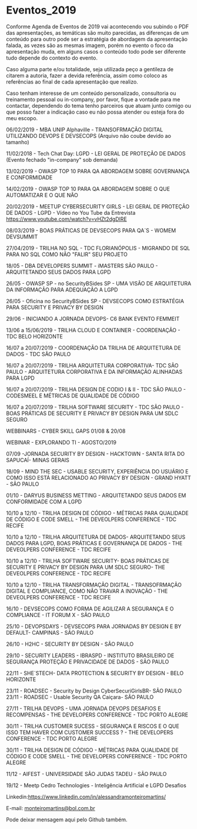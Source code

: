 # Eventos_2019

Conforme Agenda de Eventos de 2019 vai acontecendo vou subindo o PDF das apresentações, as temáticas são muito parecidas, as diferenças de um conteúdo para outro pode ser a estratégia de abordagem da apresentação falada, as vezes são as mesmas imagem, porém no evento o foco da apresentação muda, em alguns casos o conteúdo todo pode ser diferente tudo depende do contexto do evento.

Caso alguma parte e/ou totalidade, seja utilizada peço a gentileza de citarem a autoria, fazer a devida referência, assim como coloco as referências ao final de cada apresentação que realizo.

Caso tenham interesse de um conteúdo personalizado, consultoria ou treinamento pessoal ou in-company, por favor, fique a vontade para me contactar, dependendo do tema tenho parceiros que atuam junto comigo ou que posso fazer a indicação caso eu não possa atender ou esteja fora do meu escopo.

06/02/2019 - MBA UNIP Alphaville - TRANSOFRMAÇÃO DIGITAL UTILIZANDO DEVOPS E DEVSECOPS (Arquivo não coube devido ao tamanho)

11/02/2018 - Tech Chat Day: LGPD  - LEI GERAL DE PROTEÇÃO DE DADOS (Evento fechado "in-company" sob demanda)

13/02/2019 - OWASP TOP 10 PARA QA ABORDAGEM SOBRE GOVERNANÇA E CONFORMIDADE

14/02/2019 - OWASP TOP 10 PARA QA ABORDAGEM SOBRE O QUE AUTOMATIZAR E O QUE NÃO

20/02/2019 - MEETUP CYBERSECURITY GIRLS - LEI GERAL DE PROTEÇÃO DE DADOS - LGPD - Vídeo no You Tube da Entrevista 
https://www.youtube.com/watch?v=vHZt2dgDlRE


08/03/2019 - BOAS PRÁTICAS DE DEVSECOPS PARA QA´S - WOMEM DEVSUMMIT

27/04/2019 - TRILHA NO SQL - TDC FLORIANÓPOLIS - MIGRANDO DE  SQL PARA NO SQL COMO NÃO "FALIR" SEU PROJETO

18/05 - DBA DEVELOPERS SUMMIT - iMASTERS SÃO PAULO - ARQUITETANDO SEUS DADOS PARA LGPD

26/05 - OWASP SP - no SecurityBSides SP - UMA VISÃO DE ARQUITETURA DA INFORMAÇÃO PARA ADEQUAÇÃO A LGPD

26/05 - Oficina no SecurityBSides SP - DEVSECOPS COMO ESTRATÉGIA PARA SECURITY E PRIVACY BY DESIGN

29/06 - INICIANDO A JORNADA DEVOPS- C6 BANK EVENTO FEMMEIT

13/06 a 15/06/2019 - TRILHA CLOUD E CONTAINER - COORDENAÇÃO -  TDC BELO HORIZONTE

16/07 a 20/07/2019 - COORDENAÇÃO DA TRILHA DE ARQUITETURA DE DADOS - TDC SÃO PAULO

16/07 a 20/07/2019 - TRILHA ARQUITETURA CORPORATIVA- TDC SÃO PAULO - ARQUITETURA CORPORATIVA E DA INFORMAÇÃO ALINHADAS PARA LGPD

16/07 a 20/07/2019 - TRILHA DESIGN DE CODIO I & II - TDC SÃO PAULO - CODESMEEL E MÉTRICAS DE QUALIDADE DE CÓDIGO

16/07 a 20/07/2019 - TRILHA SOFTWARE SECURITY - TDC SÃO PAULO - BOAS PRÁTICAS DE SECURITY E PRIVACY BY DESIGN PARA UM SDLC SEGURO

WEBBINARS - CYBER SKILL GAPS 01/08 & 20/08 

WEBINAR - EXPLORANDO TI - AGOSTO/2019

07/09 -JORNADA SECURITY BY DESIGN - HACKTOWN - SANTA RITA DO SAPUCAÍ- MINAS GERAIS

18/09 - MIND THE SEC - USABLE SECURITY, EXPERIÊNCIA DO USUÁRIO E COMO ISSO ESTÁ RELACIONADO AO PRIVACY BY DESIGN - GRAND HYATT - SÃO PAULO

01/10 - DARYUS BUSINESS METTING - ARQUITETANDO SEUS DADOS EM CONFORMIDADE COM A LGPD

10/10 a 12/10 - TRILHA DESIGN DE CÓDIGO -  MÉTRICAS PARA QUALIDADE DE CÓDIGO E CODE SMELL - THE DEVEOLPERS CONFERENCE - TDC RECIFE

10/10 a 12/10 - TRILHA ARQUITETURA DE DADOS- ARQUITETANDO SEUS DADOS PARA LGPD, BOAS PRÁTICAS E GOVERNANÇA DE DADOS - THE DEVEOLPERS CONFERENCE - TDC RECIFE 

10/10 a 12/10 - TRILHA SOFTWARE SECURITY-  BOAS PRÁTICAS DE SECURITY E PRIVACY BY DESIGN PARA UM SDLC SEGURO- THE DEVEOLPERS CONFERENCE - TDC RECIFE 

10/10 a 12/10 - TRILHA TRANSFORMAÇÃO DIGITAL -  TRANSOFRMAÇÃO DIGITAL E COMPLIANCE, COMO NÃO TRAVAR A INOVAÇÃO - THE DEVEOLPERS CONFERENCE - TDC RECIFE

16/10 - DEVSECOPS COMO FORMA DE AGILIZAR A SEGURANÇA E O COMPLIANCE - IT FORUM X - SÃO PAULO

25/10 - DEVOPSDAYS - DEVSECOPS PARA JORNADAS BY DESIGN E BY DEFAULT- CAMPINAS - SÃO PAULO

26/10 - H2HC - SECURITY BY DESIGN - SÃO PAULO

29/10 - SECURITY LEADERS - IBRASPD - INSTITUTO BRASILEIRO DE SEGURANÇA PROTEÇÃO E PRIVACIDADE DE DADOS - SÃO PAULO

22/11 - SHE´STECH- DATA PROTECTION & SECURITY BY DESIGN - BELO HORIZONTE

23/11 - ROADSEC - Security by Design  CyberSecuriGirlsBR- SÃO PAULO
23/11 - ROADSEC - Usable Security  QA Caiçara- SÃO PAULO

27/11 - TRILHA DEVOPS - UMA JORNADA DEVOPS DESAFIOS E RECOMPENSAS - THE DEVELOPERS CONFERENCE - TDC PORTO ALEGRE

30/11 - TRILHA CUSTOMER SUCESS - SEGURANÇA E RISCOS E O QUE ISSO TEM HAVER COM CUSTOMER SUCCESS ? - THE DEVELOPERS CONFERENCE - TDC PORTO ALEGRE

30/11 - TRILHA DESIGN DE CÓDIGO - MÉTRICAS PARA QUALIDADE DE CÓDIGO E CODE SMELL - THE DEVELOPERS CONFERENCE - TDC PORTO ALEGRE 

11/12 - AIFEST - UNIVERSIDADE SÃO JUDAS TADEU - SÃO PAULO

19/12 - Meetp Cedro Technologies - Inteligência Artificial e LGPD Desafios



Linkedin:https://www.linkedin.com/in/alessandramonteiromartins/

E-mail: monteiromartins@bol.com.br

Pode deixar mensagem aqui pelo Github também.
